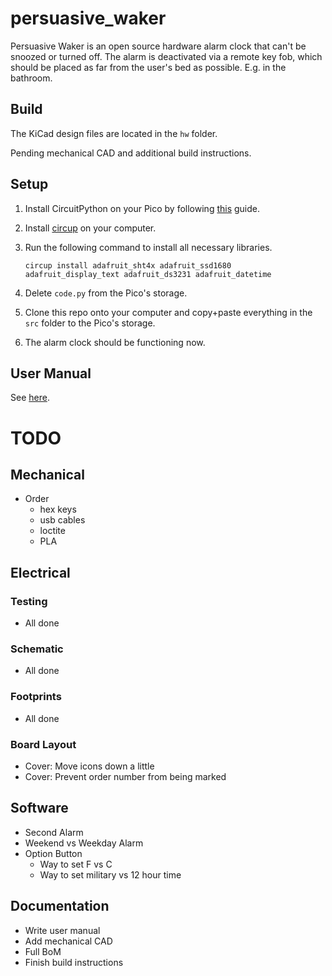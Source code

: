 # persuasive_waker
Persuasive Waker is an open source hardware alarm clock that can't be snoozed or turned off. The alarm is deactivated via a remote key fob, which should be placed as far from the user's bed as possible. E.g. in the bathroom.

## Build
The KiCad design files are located in the `hw` folder.

Pending mechanical CAD and additional build instructions.

## Setup
1. Install CircuitPython on your Pico by following [this](https://learn.adafruit.com/getting-started-with-raspberry-pi-pico-circuitpython/circuitpython) guide.

2. Install [circup](https://learn.adafruit.com/keep-your-circuitpython-libraries-on-devices-up-to-date-with-circup/prepare) on your computer.

3. Run the following command to install all necessary libraries.

    ```
    circup install adafruit_sht4x adafruit_ssd1680 adafruit_display_text adafruit_ds3231 adafruit_datetime
    ```
4. Delete `code.py` from the Pico's storage.

5. Clone this repo onto your computer and copy+paste everything in the `src` folder to the Pico's storage.

6. The alarm clock should be functioning now.

## User Manual
See [here](user_manual.md).

# TODO

## Mechanical
- Order
    - hex keys
    - usb cables
    - loctite
    - PLA

## Electrical
### Testing
- All done

### Schematic
- All done

### Footprints
- All done

### Board Layout
- Cover: Move icons down a little
- Cover: Prevent order number from being marked

## Software
- Second Alarm
- Weekend vs Weekday Alarm
- Option Button
    - Way to set F vs C
    - Way to set military vs 12 hour time
    
## Documentation
- Write user manual
- Add mechanical CAD
- Full BoM
- Finish build instructions